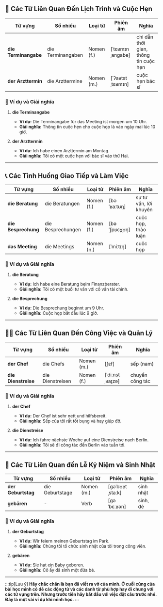 ## **📅 Các Từ Liên Quan Đến Lịch Trình và Cuộc Hẹn**

|**Từ vựng**|**Số nhiều**|**Loại từ**|**Phiên âm**|**Nghĩa**|
|---|---|---|---|---|
|**die Terminangabe**|die Terminangaben|Nomen (f.)|[ˈtɛʁmɪnˌanɡabe]|chỉ dẫn thời gian, thông tin cuộc hẹn|
|**der Arzttermin**|die Arzttermine|Nomen (m.)|[ˈʔaʁtstˌtɛʁmɪn]|cuộc hẹn bác sĩ|

### **📌 Ví dụ và Giải nghĩa**

1. **die Terminangabe**
    
    - **Ví dụ:** Die Terminangabe für das Meeting ist morgen um 10 Uhr.
    - **Giải nghĩa:** Thông tin cuộc hẹn cho cuộc họp là vào ngày mai lúc 10 giờ.
2. **der Arzttermin**
    
    - **Ví dụ:** Ich habe einen Arzttermin am Montag.
    - **Giải nghĩa:** Tôi có một cuộc hẹn với bác sĩ vào thứ Hai.

---

## **📞 Các Tình Huống Giao Tiếp và Làm Việc**

|**Từ vựng**|**Số nhiều**|**Loại từ**|**Phiên âm**|**Nghĩa**|
|---|---|---|---|---|
|**die Beratung**|die Beratungen|Nomen (f.)|[bəˈʁaːtʊŋ]|sự tư vấn, lời khuyên|
|**die Besprechung**|die Besprechungen|Nomen (f.)|[bəˈʃpʁɛχʊŋ]|cuộc họp, thảo luận|
|**das Meeting**|die Meetings|Nomen (n.)|[ˈmiːtɪŋ]|cuộc họp|

### **📌 Ví dụ và Giải nghĩa**

1. **die Beratung**
    
    - **Ví dụ:** Ich habe eine Beratung beim Finanzberater.
    - **Giải nghĩa:** Tôi có một buổi tư vấn với cố vấn tài chính.
2. **die Besprechung**
    
    - **Ví dụ:** Die Besprechung beginnt um 9 Uhr.
    - **Giải nghĩa:** Cuộc họp bắt đầu lúc 9 giờ.

---

## **👨‍💼 Các Từ Liên Quan Đến Công Việc và Quản Lý**

|**Từ vựng**|**Số nhiều**|**Loại từ**|**Phiên âm**|**Nghĩa**|
|---|---|---|---|---|
|**der Chef**|die Chefs|Nomen (m.)|[ʃɛf]|sếp (nam)|
|**die Dienstreise**|die Dienstreisen|Nomen (f.)|[ˈdiːnstˌʁaɪ̯zə]|chuyến công tác|

### **📌 Ví dụ và Giải nghĩa**

1. **der Chef**
    
    - **Ví dụ:** Der Chef ist sehr nett und hilfsbereit.
    - **Giải nghĩa:** Sếp của tôi rất tốt bụng và hay giúp đỡ.
2. **die Dienstreise**
    
    - **Ví dụ:** Ich fahre nächste Woche auf eine Dienstreise nach Berlin.
    - **Giải nghĩa:** Tôi sẽ đi công tác đến Berlin vào tuần tới.

---

## **🎉 Các Từ Liên Quan đến Lễ Kỷ Niệm và Sinh Nhật**

|**Từ vựng**|**Số nhiều**|**Loại từ**|**Phiên âm**|**Nghĩa**|
|---|---|---|---|---|
|**der Geburtstag**|die Geburtstage|Nomen (m.)|[ɡəˈbʊʁtˌstaːk]|sinh nhật|
|**gebären**|-|Verb|[ɡəˈbɛːʁən]|sinh, đẻ|

### **📌 Ví dụ và Giải nghĩa**

1. **der Geburtstag**
    
    - **Ví dụ:** Wir feiern meinen Geburtstag im Park.
    - **Giải nghĩa:** Chúng tôi tổ chức sinh nhật của tôi trong công viên.
2. **gebären**
    
    - **Ví dụ:** Sie hat ein Baby geboren.
    - **Giải nghĩa:** Cô ấy đã sinh một đứa bé.


---
:::tip[Lưu ý]
**Hãy chắc chắn là bạn đã viết ra vở của mình. Ở cuối cùng của bài học mình có để các động từ và các danh từ phù hợp hay đi chung với các từ vựng trên. Nhưng trước tiên hãy bắt đầu với việc đặt câu trước nhé. Đây là một vài ví dụ khi mình học.**
:::